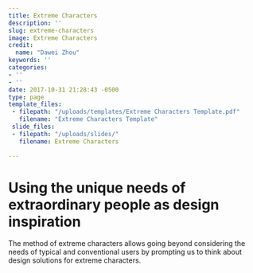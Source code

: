 ```yaml
---
title: Extreme Characters
description: ''
slug: extreme-characters
image: Extreme Characters
credit:
  name: "Dawei Zhou"
keywords: ''
categories:
- ''
- ''
date: 2017-10-31 21:28:43 -0500
type: page
template_files:
 - filepath: "/uploads/templates/Extreme Characters Template.pdf"
   filename: "Extreme Characters Template"
 slide_files:
 - filepath: "/uploads/slides/"
   filename: Extreme Characters

---
```

# Using the unique needs of extraordinary people as design inspiration

The method of extreme characters allows going beyond considering the needs of typical and conventional users by prompting us to think about design solutions for extreme characters.
